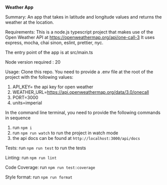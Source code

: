 **Weather App**

Summary:
An app that takes in latitude and longitude values and returns the weather at the location.

Requirements:
This is a node.js typescript project that makes use of the Open Weather API at https://openweathermap.org/api/one-call-3
It uses express, mocha, chai sinon, eslint, prettier, nyc.

The entry point of the app is at src/main.ts

Node version required : 20

Usage:
Clone this repo. You need to provide a .env file at the root of the project with the following values:
1. API_KEY= the api key for open weather
2. WEATHER_URL=https://api.openweathermap.org/data/3.0/onecall
3. PORT=3000
4. units=imperial

In the command line terminal, you need to provide the following commands in sequence
1. run `npm i`
2. run `npm run watch` to run the project in watch mode
3. the api docs can be found at `http://localhost:3000/api/docs`

Tests:
run `npm run test` to run the tests

Linting:
run `npm run lint`

Code Coverage:
run `npm run test:coverage`

Style format:
run `npm run format`





